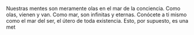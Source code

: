 Nuestras mentes son meramente olas en el mar de la conciencia. Como olas, vienen y van. Como mar, son infinitas y eternas. Conócete a ti mismo como el mar del ser, el útero de toda existencia. Esto, por supuesto, es una met